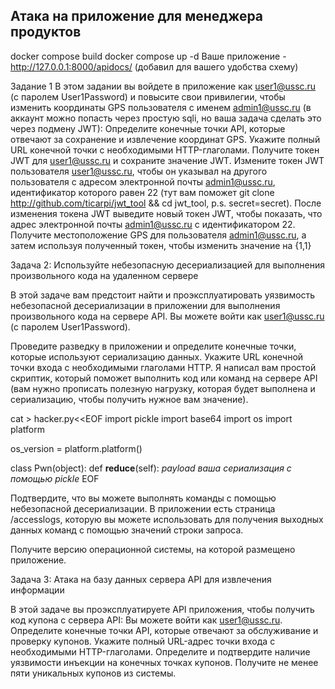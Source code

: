 ## Атака на приложение для менеджера продуктов
docker compose build
docker compose up -d
Ваше приложение - http://127.0.0.1:8000/apidocs/ (добавил для вашего удобства схему)

Задание 1
В этом задании вы войдете в приложение как user1@ussc.ru (с паролем User1Password) и повысите свои привилегии, чтобы изменить координаты GPS пользователя с именем admin1@ussc.ru (в аккаунт можно попасть через простую sqli, но ваша задача сделать это через подмену JWT):
Определите конечные точки API, которые отвечают за сохранение и извлечение координат GPS. Укажите полный URL конечной точки с необходимыми HTTP-глаголами.
Получите токен JWT для user1@ussc.ru и сохраните значение JWT.
Измените токен JWT пользователя user1@ussc.ru, чтобы он указывал на другого пользователя с адресом электронной почты admin1@ussc.ru, идентификатор которого равен 22 (тут вам поможет git clone http://github.com/ticarpi/jwt_tool && cd jwt_tool, p.s. secret=secret). После изменения токена JWT выведите новый токен JWT, чтобы показать, что адрес электронной почты admin1@ussc.ru с идентификатором 22.
Получите местоположение GPS для пользователя admin1@ussc.ru, а затем используя полученный токен, чтобы изменить значение на {1,1}


Задача 2: Используйте небезопасную десериализацией для выполнения произвольного кода на удаленном сервере

В этой задаче вам предстоит найти и проэксплуатировать уязвимость небезопасной десериализации в приложении для выполнения произвольного кода на сервере API. Вы можете войти как user1@ussc.ru (с паролем User1Password).

Проведите разведку в приложении и определите конечные точки, которые используют сериализацию данных. Укажите URL конечной точки входа с необходимыми глаголами HTTP.
Я написал вам простой скриптик, который поможет выполнить код или команд на сервере API (вам нужно прописать полезную нагрузку, которая будет выполнена и сериализацию, чтобы получить нужное вам значение).

cat > hacker.py<<EOF
import pickle
import base64
import os
import platform

os_version = platform.platform()

class Pwn(object):
    def __reduce__(self):
        *payload*
*ваша сериализация с помощью pickle*
EOF

Подтвердите, что вы можете выполнять команды с помощью небезопасной десериализации. В приложении есть страница /accesslogs, которую вы можете использовать для получения выходных данных команд с помощью значений строки запроса.

Получите версию операционной системы, на которой размещено приложение.

Задача 3: Атака на базу данных сервера API для извлечения информации

В этой задаче вы проэксплуатируете API приложения, чтобы получить код купона с сервера API:
Вы можете войти как user1@ussc.ru.
Определите конечные точки API, которые отвечают за обслуживание и проверку купонов. Укажите полный URL-адрес точки входа с необходимыми HTTP-глаголами.
Определите и подтвердите наличие уязвимости инъекции на конечных точках купонов.
Получите не менее пяти уникальных купонов из системы.
